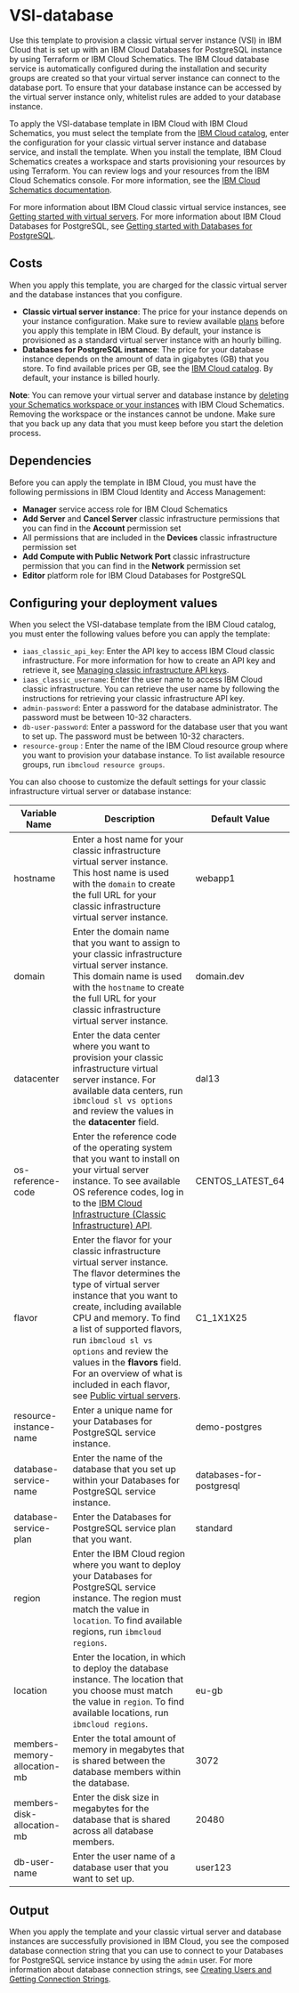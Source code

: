 # VSI-database

Use this template to provision a classic virtual server instance (VSI) in IBM Cloud that is set up with an IBM Cloud Databases for PostgreSQL instance by using Terraform or IBM Cloud Schematics. The IBM Cloud database service is automatically configured during the installation and security groups are created so that your virtual server instance can connect to the database port. To ensure that your database instance can be accessed by the virtual server instance only, whitelist rules are added to your database instance. 

To apply the VSI-database template in IBM Cloud with IBM Cloud Schematics, you must select the template from the [IBM Cloud catalog](cloud.ibm.com/catalog/content/LAMP), enter the configuration for your classic virtual server instance and database service, and install the template. When you install the template, IBM Cloud Schematics creates a workspace and starts provisioning your resources by using Terraform. You can review logs and your resources from the IBM Cloud Schematics console. For more information, see the [IBM Cloud Schematics documentation](https://cloud.ibm.com/docs/schematics?topic=schematics-about-schematics). 

For more information about IBM Cloud classic virtual service instances, see [Getting started with virtual servers](https://cloud.ibm.com/docs/vsi?topic=virtual-servers-getting-started-tutorial). 
For more information about IBM Cloud Databases for PostgreSQL, see [Getting started with Databases for PostgreSQL](https://cloud.ibm.com/docs/services/databases-for-postgresql?topic=databases-for-postgresql-getting-started). 

## Costs

When you apply this template, you are charged for the classic virtual server and the database instances that you configure.
- **Classic virtual server instance**: The price for your instance depends on your instance configuration. Make sure to review available [plans](https://www.ibm.com/cloud/virtual-servers/calculator/) before you apply this template in IBM Cloud. By default, your instance is provisioned as a standard virtual server instance with an hourly billing. 
- **Databases for PostgreSQL instance**: The price for your database instance depends on the amount of data in gigabytes (GB) that you store. To find available prices per GB, see the [IBM Cloud catalog](https://cloud.ibm.com/catalog/services/databases-for-postgresql). By default, your instance is billed hourly. 

**Note**: You can remove your virtual server and database instance by [deleting your Schematics workspace or your instances](https://cloud.ibm.com/docs/schematics?topic=schematics-manage-lifecycle#destroy-resources) with IBM Cloud Schematics. Removing the workspace or the instances cannot be undone. Make sure that you back up any data that you must keep before you start the deletion process. 

## Dependencies

Before you can apply the template in IBM Cloud, you must have the following permissions in IBM Cloud Identity and Access Management: 
- **Manager** service access role for IBM Cloud Schematics
- **Add Server** and **Cancel Server** classic infrastructure permissions that you can find in the **Account** permission set
- All permissions that are included in the **Devices** classic infrastructure permission set
- **Add Compute with Public Network Port** classic infrastructure permission that you can find in the **Network** permission set
- **Editor** platform role for IBM Cloud Databases for PostgreSQL

## Configuring your deployment values  

When you select the VSI-database template from the IBM Cloud catalog, you must enter the following values before you can apply the template: 

* `iaas_classic_api_key`: Enter the API key to access IBM Cloud classic infrastructure. For more information for how to create an API key and retrieve it, see [Managing classic infrastructure API keys](https://cloud.ibm.com/docs/iam?topic=iam-classic_keys). 
* `iaas_classic_username`: Enter the user name to access IBM Cloud classic infrastructure. You can retrieve the user name by following the instructions for retrieving your classic infrastructure API key. 
* `admin-password`: Enter a password for the database administrator. The password must be between 10-32 characters.
* `db-user-password`: Enter a password for the database user that you want to set up. The password must be between 10-32 characters.
* `resource-group` : Enter the name of the IBM Cloud resource group where you want to provision your database instance. To list available resource groups, run `ibmcloud resource groups`.

You can also choose to customize the default settings for your classic infrastructure virtual server or database instance: 

|Variable Name|Description|Default Value|
|-------------|-----------|-------------|
|hostname| Enter a host name for your classic infrastructure virtual server instance. This host name is used with the `domain` to create the full URL for your classic infrastructure virtual server instance. |webapp1| 
|domain | Enter the domain name that you want to assign to your classic infrastructure virtual server instance. This domain name is used with the `hostname` to create the full URL for your classic infrastructure virtual server instance.|domain.dev|
|datacenter | Enter the data center where you want to provision your classic infrastructure virtual server instance. For available data centers, run `ibmcloud sl vs options` and review the values in the **datacenter** field.|dal13|
|os-reference-code | Enter the reference code of the operating system that you want to install on your virtual server instance. To see available OS reference codes, log in to the [IBM Cloud Infrastructure (Classic Infrastructure) API](https://api.softlayer.com/rest/v3/SoftLayer_Virtual_Guest_Block_Device_Template_Group/getVhdImportSoftwareDescriptions.json?objectMask=referenceCode).|CENTOS_LATEST_64|
|flavor | Enter the flavor for your classic infrastructure virtual server instance. The flavor determines the type of virtual server instance that you want to create, including available CPU and memory. To find a list of supported flavors, run `ibmcloud sl vs options` and review the values in the **flavors** field. For an overview of what is included in each flavor, see [Public virtual servers](https://cloud.ibm.com/docs/vsi?topic=virtual-servers-about-public-virtual-servers).|C1_1X1X25|
|resource-instance-name | Enter a unique name for your Databases for PostgreSQL service instance.|demo-postgres|
|database-service-name | Enter the name of the database that you set up within your Databases for PostgreSQL service instance. |databases-for-postgresql|
|database-service-plan | Enter the Databases for PostgreSQL service plan that you want. |standard|
|region | Enter the IBM Cloud region where you want to deploy your Databases for PostgreSQL service instance. The region must match the value in `location`. To find available regions, run `ibmcloud regions`. |
|location | Enter the location, in which to deploy the database instance. The location that you choose must match the value in `region`. To find available locations, run `ibmcloud regions`. |eu-gb|
|members-memory-allocation-mb| Enter the total amount of memory in megabytes that is shared between the database members within the database.|3072|
|members-disk-allocation-mb| Enter the disk size in megabytes for the database that is shared across all database members. |20480|
|db-user-name| Enter the user name of a database user that you want to set up. |user123|

## Output

When you apply the template and your classic virtual server and database instances are successfully provisioned in IBM Cloud, you see the composed database connection string that you can use to connect to your Databases for PostgreSQL service instance by using the `admin` user. For more information about database connection strings, see [Creating Users and Getting Connection Strings](https://cloud.ibm.com/docs/services/databases-for-etcd?topic=databases-for-etcd-connection-strings#connection-string).


